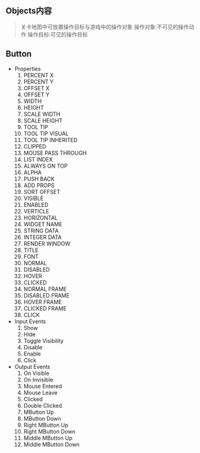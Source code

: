 ## Objects内容
> 关卡地图中可放置操作目标与游戏中的操作对象
> 操作对象:不可见的操作动作
> 操作目标:可见的操作目标


## Button
- Properties
    1. PERCENT X
    2. PERCENT Y
    3. OFFSET X
    4. OFFSET Y
    5. WIDTH
    6. HEIGHT
    7. SCALE WIDTH
    8. SCALE HEIGHT
    9. TOOL TIP
    10. TOOL TIP VISUAL
    11. TOOL TIP INHERITED
    12. CLIPPED
    13. MOUSE PASS THROUGH
    14. LIST INDEX
    15. ALWAYS ON TOP
    16. ALPHA
    17. PUSH BACK
    18. ADD PROPS
    19. SORT OFFSET
    18. VISIBLE
    19. ENABLED
    20. VERTICLE
    21. HORIZONTAL
    22. WIDGET NAME
    23. STRING DATA
    24. INTEGER DATA
    26. RENDER WINDOW
    27. TITLE
    28. FONT
    29. NORMAL
    30. DISABLED
    31. HOVER
    32. CLICKED
    33. NORMAL FRAME
    34. DISABLED FRAME
    35. HOVER FRAME
    36. CLICKED FRAME
    37. CLICK
- Input Events
    1. Show
    2. Hide
    3. Toggle Visibility
    4. Disable
    5. Enable
    6. Click
- Output Events
    1. On Visible
    2. On Invisible
    3. Mouse Entered
    4. Mouse Leave
    5. Clicked
    6. Double Clicked
    7. MButton Up
    8. MButton Down
    9. Right MButton Up
    10. Right MButton Down
    11. Middle MButton Up
    12. Middle MButton Down
  